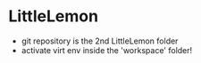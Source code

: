 # LittleLemon

- git repository is the 2nd LittleLemon folder
- activate virt env inside the  'workspace' folder!
